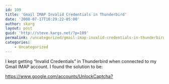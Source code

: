 ```yaml
---
id: 109
title: 'Gmail IMAP Invalid Credentials in Thunderbird'
date: '2008-07-17T16:29:22-05:00'
author: skarg
layout: post
guid: 'http://steve.kargs.net/?p=109'
permalink: /uncategorized/gmail-imap-invalid-credentials-in-thunderbird/
categories:
    - Uncategorized
---
```


I kept getting “Invalid Credentials” in Thunderbird when connected to my Gmail IMAP account. I found the solution to be:

<https://www.google.com/accounts/UnlockCaptcha?>